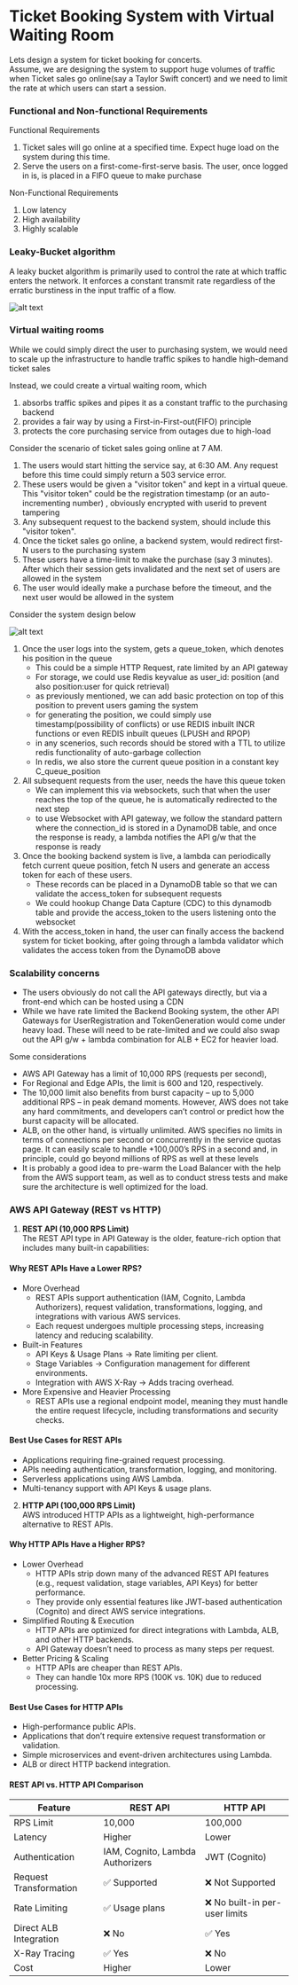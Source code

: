 # Ticket Booking System with Virtual Waiting Room

Lets design a system for ticket booking for concerts.  
Assume, we are designing the system to support huge volumes of traffic when Ticket sales go online(say a Taylor Swift concert) and we need to limit the rate at which users can start a session.


### Functional and Non-functional Requirements

Functional Requirements

1. Ticket sales will go online at a specified time. Expect huge load on the system during this time.
2. Serve the users on a first-come-first-serve basis. The user, once logged in is, is placed in a FIFO queue to make purchase

Non-Functional Requirements
1. Low latency
2. High availability
3. Highly scalable


### Leaky-Bucket algorithm

A leaky bucket algorithm is primarily used to control the rate at which traffic enters the network. It enforces a constant transmit rate regardless of the erratic burstiness in the input traffic of a flow.

![alt text](imgs/leaky-bucket.png)

### Virtual waiting rooms

While we could simply direct the user to purchasing system, we would need to scale up the infrastructure to handle traffic spikes to handle high-demand ticket sales

Instead, we could create a virtual waiting room, which
1. absorbs traffic spikes and pipes it as a constant traffic to the purchasing backend
2. provides a fair way by using a First-in-First-out(FIFO) principle
3. protects the core purchasing service from  outages due to high-load


Consider the scenario of ticket sales going online at 7 AM.  
1. The users would start hitting the service say, at 6:30 AM. Any request before this time could simply return a 503 service error.
2. These users would be given a "visitor token" and kept in a virtual queue. This "visitor token" could be the registration timestamp  (or an auto-incrementing number) , obviously encrypted with userid to prevent tampering
3. Any subsequent request to the backend system, should include this "visitor token". 
4. Once the ticket sales go online, a backend system, would redirect first-N users to the purchasing system
5. These users have a time-limit to make the purchase (say 3 minutes). After which their session gets invalidated and the next set of users are allowed in the system
6. The user would ideally make a purchase before the timeout, and the next user would be allowed in the system


Consider the system design below

![alt text](imgs/virtual-waiting-room-Page-2.drawio.png)


1. Once the user logs into the system, gets a queue_token, which denotes his position in the queue 
    * This could be a simple HTTP Request, rate limited by an API gateway
    * For storage, we could use Redis keyvalue as user_id: position (and also position:user for quick retrieval)
    * as previously mentioned, we can add basic protection on top of this position to prevent users gaming the system
    * for generating the position, we could simply use timestamp(possibility of conflicts) or use REDIS inbuilt INCR functions or even REDIS inbuilt queues (LPUSH and RPOP)
    * in any scenerios, such records should be stored with a TTL to utilize redis functionality of auto-garbage collection
    * In redis, we also store the current queue position in a constant key C_queue_position
2. All subsequent requests from the user, needs the have this queue token
    * We can implement this via websockets, such that when the user reaches the top of the queue, he is automatically redirected to the next step
    * to use Websocket with API gateway, we follow the standard pattern where the connection_id is stored in a DynamoDB table, and once the response is ready, a lambda notifies the API g/w that the response is ready
3. Once the booking backend system is live, a lambda can periodically fetch current queue position, fetch N users and  generate an access token for each of these users.
    * These records can be placed in a DynamoDB table so that we can validate the access_token for subsequent requests
    * We could hookup Change Data Capture (CDC) to this dynamodb table and provide the access_token to the users listening onto the websocket
4. With the access_token in hand, the user can finally access the backend system for ticket booking, after going through a lambda validator which validates the access token from the DynamoDB above



### Scalability concerns

* The users obviously do not call the API gateways directly, but via a front-end which can be hosted using a CDN
* While we have rate limited the Backend Booking system, the other API Gateways for UserRegistration and TokenGeneration would come under heavy load. These will need to be rate-limited and we could also swap out the API g/w + lambda combination for ALB + EC2 for heavier load.

Some considerations
* AWS API Gateway has a limit of 10,000 RPS (requests per second), 
* For Regional and Edge APIs, the limit is 600 and 120, respectively. 
* The 10,000 limit also benefits from burst capacity – up to 5,000 additional RPS – in peak demand moments. However, AWS does not take any hard commitments, and developers can’t control or predict how the burst capacity will be allocated.
* ALB, on the other hand, is virtually unlimited. AWS specifies no limits in terms of connections per second or concurrently in the service quotas page. It can easily scale to handle +100,000’s RPS in a second and, in principle, could go beyond millions of RPS as well at these levels
* It is probably a good idea to pre-warm the Load Balancer with the help from the AWS support team, as well as to conduct stress tests and make sure the architecture is well optimized for the load.

### AWS API Gateway (REST vs HTTP)

1. **REST API (10,000 RPS Limit)**  
The REST API type in API Gateway is the older, feature-rich option that includes many built-in capabilities:

#### Why REST APIs Have a Lower RPS?
- More Overhead
    - REST APIs support authentication (IAM, Cognito, Lambda Authorizers), request validation, transformations, logging, and integrations with various AWS services.
    - Each request undergoes multiple processing steps, increasing latency and reducing scalability.
- Built-in Features
    - API Keys & Usage Plans → Rate limiting per client.
    - Stage Variables → Configuration management for different environments.
    - Integration with AWS X-Ray → Adds tracing overhead.
- More Expensive and Heavier Processing
    -   REST APIs use a regional endpoint model, meaning they must handle the entire request lifecycle, including transformations and security checks.

#### Best Use Cases for REST APIs
- Applications requiring fine-grained request processing.
- APIs needing authentication, transformation, logging, and monitoring.
- Serverless applications using AWS Lambda.
- Multi-tenancy support with API Keys & usage plans.

2. **HTTP API (100,000 RPS Limit)**  
AWS introduced HTTP APIs as a lightweight, high-performance alternative to REST APIs.

#### Why HTTP APIs Have a Higher RPS?
- Lower Overhead
    - HTTP APIs strip down many of the advanced REST API features (e.g., request validation, stage variables, API Keys) for better performance.
    - They provide only essential features like JWT-based authentication (Cognito) and direct AWS service integrations.
- Simplified Routing & Execution
    - HTTP APIs are optimized for direct integrations with Lambda, ALB, and other HTTP backends.
    - API Gateway doesn’t need to process as many steps per request.
- Better Pricing & Scaling
    - HTTP APIs are cheaper than REST APIs.
    - They can handle 10x more RPS (100K vs. 10K) due to reduced processing.

#### Best Use Cases for HTTP APIs
- High-performance public APIs.
- Applications that don’t require extensive request transformation or validation.
- Simple microservices and event-driven architectures using Lambda.
- ALB or direct HTTP backend integration.

#### REST API vs. HTTP API Comparison
| Feature | REST API | HTTP API |
|---|---|---|
| RPS Limit| 10,000| 100,000 |
| Latency | Higher | Lower |
| Authentication | IAM, Cognito, Lambda Authorizers	| JWT (Cognito) |
| Request Transformation | ✅ Supported | ❌ Not Supported |
| Rate Limiting |	✅ Usage plans |	❌ No built-in per-user limits |
| Direct ALB Integration |❌ No |	✅ Yes |
| X-Ray Tracing |	✅ Yes |	❌ No |
| Cost |	Higher |	Lower |
